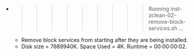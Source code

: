 * >>>>>>>>> Running inst-zclean-02-remove-block-services.sh ...
  * Remove block services from starting after they are being installed.
  * Disk size = 7689940K. Space Used = 4K. Runtime = 00:00:00:02.
